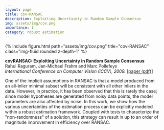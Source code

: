 ```yaml
---
layout: page
title: cov-RANSAC
description: Exploiting Uncertainty in Random Sample Consensus
img: assets/img/cov.png
importance: 1
category: robust estimation
---
```


<div class="row">
    <div class="col-sm mt-3 mt-md-0">
        {% include figure.html path="assets/img/cov.png" title="cov-RANSAC" class="img-fluid rounded z-depth-1" %}
    </div>
</div>

<b>covRANSAC: Exploiting Uncertainty in Random Sample Consensus</b><br>
Rahul Raguram, Jan-Michael Frahm and Marc Pollefeys<br>
<i>International Conference on Computer Vision (ICCV), 2009.</i>
[<a href="assets/pdf/RaguramICCV09.pdf">paper (pdf)</a>] 

One of the implicit assumptions in RANSAC is that a model produced from an all-inlier minimal subset will be consistent with all other inliers in the data. However, in practice, it has been observed that this is rarely the case; since model hypotheses are generated from noisy data points, the model parameters are also affected by noise. In this work, we show how the various uncertainties of the estimation process can be explicitly modeled within a robust estimation framework. Coupled with tests to characterize the "non-randomness" of a solution, this strategy can result in up to an order of magnitude improvement in efficiency over RANSAC. 


